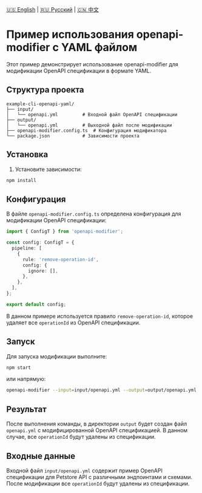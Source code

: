 [🇺🇸 English](./README.md) | [🇷🇺 Русский](./README-ru.md)  | [🇨🇳 中文](./README-zh.md)

# Пример использования openapi-modifier с YAML файлом

Этот пример демонстрирует использование openapi-modifier для модификации OpenAPI спецификации в формате YAML.

## Структура проекта

```
example-cli-openapi-yaml/
├── input/
│   └── openapi.yml         # Входной файл OpenAPI спецификации
├── output/
│   └── openapi.yml         # Выходной файл после модификации
├── openapi-modifier.config.ts  # Конфигурация модификатора
└── package.json            # Зависимости проекта
```

## Установка

1. Установите зависимости:
```bash
npm install
```

## Конфигурация

В файле `openapi-modifier.config.ts` определена конфигурация для модификации OpenAPI спецификации:

```typescript
import { ConfigT } from 'openapi-modifier';

const config: ConfigT = {
  pipeline: [
    {
      rule: 'remove-operation-id',
      config: {
        ignore: [],
      },
    },
  ],
};

export default config;
```

В данном примере используется правило `remove-operation-id`, которое удаляет все `operationId` из OpenAPI спецификации.

## Запуск

Для запуска модификации выполните:

```bash
npm start
```

или напрямую:

```bash
openapi-modifier --input=input/openapi.yml --output=output/openapi.yml --config=openapi-modifier.config.ts
```

## Результат

После выполнения команды, в директории `output` будет создан файл `openapi.yml` с модифицированной OpenAPI спецификацией. В данном случае, все `operationId` будут удалены из спецификации.

## Входные данные

Входной файл `input/openapi.yml` содержит пример OpenAPI спецификации для Petstore API с различными эндпоинтами и схемами. После модификации все `operationId` будут удалены из спецификации. 
